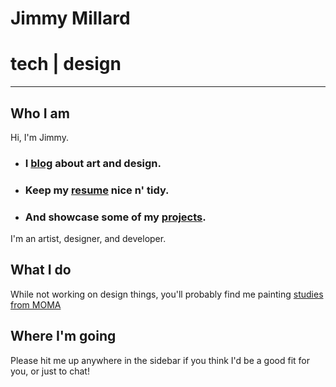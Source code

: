 # Jimmy Millard
# tech | design 

* * *

## Who I am
Hi, I'm Jimmy.
- ### I [blog](./blog/blog-home.html) about art and design.
- ### Keep my [resume](./resume.html) nice n' tidy.
- ### And showcase some of my [projects](./projects.html).

I'm an artist, designer, and developer.

## What I do
While not working on design things, you'll probably find me painting [studies from MOMA](https://www.moma.org/artists/4285?locale=en)

## Where I'm going
 Please hit me up anywhere in the sidebar if you think I'd be a good fit for you, or just to chat!
